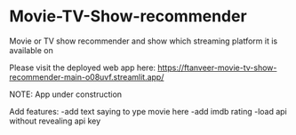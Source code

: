 # Movie-TV-Show-recommender
Movie or TV show recommender and show which streaming platform it is available on

Please visit the deployed web app here:
https://ftanveer-movie-tv-show-recommender-main-o08uvf.streamlit.app/

NOTE: App under construction

Add features:
-add text saying to ype movie here
-add imdb rating
-load api without revealing api key
